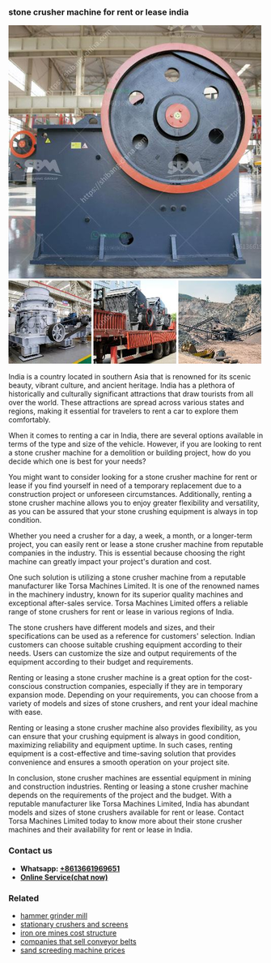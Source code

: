 <h3>stone crusher machine for rent or lease india</h3><img src='1708408651.jpg' alt=''><p>India is a country located in southern Asia that is renowned for its scenic beauty, vibrant culture, and ancient heritage. India has a plethora of historically and culturally significant attractions that draw tourists from all over the world. These attractions are spread across various states and regions, making it essential for travelers to rent a car to explore them comfortably.</p><p>When it comes to renting a car in India, there are several options available in terms of the type and size of the vehicle. However, if you are looking to rent a stone crusher machine for a demolition or building project, how do you decide which one is best for your needs?</p><p>You might want to consider looking for a stone crusher machine for rent or lease if you find yourself in need of a temporary replacement due to a construction project or unforeseen circumstances. Additionally, renting a stone crusher machine allows you to enjoy greater flexibility and versatility, as you can be assured that your stone crushing equipment is always in top condition.</p><p>Whether you need a crusher for a day, a week, a month, or a longer-term project, you can easily rent or lease a stone crusher machine from reputable companies in the industry. This is essential because choosing the right machine can greatly impact your project's duration and cost.</p><p>One such solution is utilizing a stone crusher machine from a reputable manufacturer like Torsa Machines Limited. It is one of the renowned names in the machinery industry, known for its superior quality machines and exceptional after-sales service. Torsa Machines Limited offers a reliable range of stone crushers for rent or lease in various regions of India.</p><p>The stone crushers have different models and sizes, and their specifications can be used as a reference for customers' selection. Indian customers can choose suitable crushing equipment according to their needs. Users can customize the size and output requirements of the equipment according to their budget and requirements.</p><p>Renting or leasing a stone crusher machine is a great option for the cost-conscious construction companies, especially if they are in temporary expansion mode. Depending on your requirements, you can choose from a variety of models and sizes of stone crushers, and rent your ideal machine with ease.</p><p>Renting or leasing a stone crusher machine also provides flexibility, as you can ensure that your crushing equipment is always in good condition, maximizing reliability and equipment uptime. In such cases, renting equipment is a cost-effective and time-saving solution that provides convenience and ensures a smooth operation on your project site.</p><p>In conclusion, stone crusher machines are essential equipment in mining and construction industries. Renting or leasing a stone crusher machine depends on the requirements of the project and the budget. With a reputable manufacturer like Torsa Machines Limited, India has abundant models and sizes of stone crushers available for rent or lease. Contact Torsa Machines Limited today to know more about their stone crusher machines and their availability for rent or lease in India.</p><h3>Contact us</h3><ul><li><strong>Whatsapp:&nbsp;<a href="https://wa.me/8613661969651">+8613661969651</a></strong></li><li><a href="https://swt.shibang-china.com/?git&amp;zhl&amp;stone crusher machine for rent or lease india"><strong>Online Service(chat now)</strong></a></li></ul><h3>Related</h3><ul><li><a href='hammer grinder mill.md'>hammer grinder mill</a></li><li><a href='stationary crushers and screens.md'>stationary crushers and screens</a></li><li><a href='iron ore mines cost structure.md'>iron ore mines cost structure</a></li><li><a href='companies that sell conveyor belts.md'>companies that sell conveyor belts</a></li><li><a href='sand screeding machine prices.md'>sand screeding machine prices</a></li></ul>
